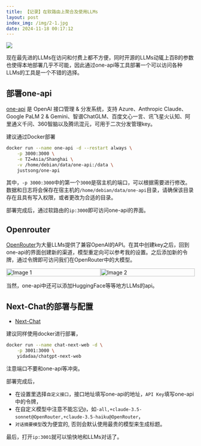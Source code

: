 ```yaml
---
title: 【记录】在软路由上聚合及使用LLMs
layout: post
index_img: /img/2-1.jpg
date: 2024-11-18 00:17:12
---
```

![](/img/2-1.jpg)

现在最先进的LLMs在访问和付费上都不方便，同时开源的LLMs动辄上百B的参数也使得本地部署几乎不可能，因此通过one-api等工具部署一个可以访问各种LLMs的工具是一个不错的选择。

## 部署one-api
[one-api](https://github.com/songquanpeng/one-api) 是 OpenAI 接口管理 & 分发系统，支持 Azure、Anthropic Claude、Google PaLM 2 & Gemini、智谱ChatGLM、百度文心一言、讯飞星火认知、阿里通义千问、360智脑以及腾讯混元，可用于二次分发管理key。

建议通过Docker部署
```bash
docker run --name one-api -d --restart always \
    -p 3000:3000 \
    -e TZ=Asia/Shanghai \
    -v /home/debian/data/one-api:/data \
    justsong/one-api
```

其中，`-p 3000:3000`中的第一个`3000`是宿主机的端口，可以根据需要进行修改。数据和日志将会保存在宿主机的`/home/debian/data/one-api`目录，请确保该目录存在且具有写入权限，或者更改为合适的目录。

部署完成后，通过软路由的`ip:3000`即可访问one-api的界面。

## Openrouter
[OpenRouter](https://openrouter.ai)为大量LLMs提供了兼容OpenAI的API。在其中创建key之后，回到one-api的界面创建新的渠道，模型重定向可以参考我的设置。之后添加新的令牌，通过令牌即可访问我们在OpenRouter中的大模型。

<div style="display: flex; justify-content: space-between;">
    <img src="/img/2-2.png" alt="Image 1" style="width: 100%;">
    <img src="/img/2-3.png" alt="Image 2" style="width: 100%;">
</div>

当然，one-api中还可以添加HuggingFace等等地方LLMs的api。



## Next-Chat的部署与配置
- [Next-Chat](https://github.com/ChatGPTNextWeb/ChatGPT-Next-Web)

建议同样使用docker进行部署，

```bash
docker run --name chat-next-web -d \
    -p 3001:3000 \
    yidadaa/chatgpt-next-web
```
注意端口不要和one-api等冲突。

部署完成后，
- 在设置里选择`自定义接口`，接口地址填写one-api的地址，`API Key`填写one-api中的令牌，
- 在自定义模型中注意不能忘记`@`，如`-all,+claude-3.5-sonnet@OpenRouter,+claude-3.5-haiku@OpenRouter`，
- `对话摘要模型`改为便宜的, 否则会默认使用最贵的模型来生成标题。

最后，打开`ip:3001`就可以愉快地和LLMs对话了。